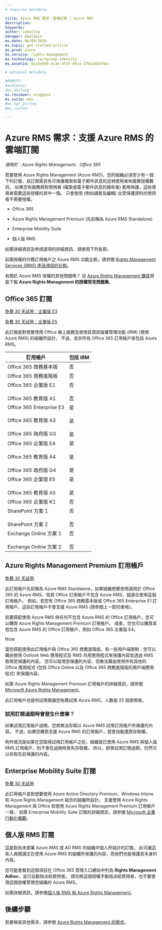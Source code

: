 ```yaml
---
# required metadata

title: Azure RMS 需求：雲端訂閱 | Azure RMS
description:
keywords:
author: cabailey
manager: mbaldwin
ms.date: 06/09/2016
ms.topic: get-started-article
ms.prod: azure
ms.service: rights-management
ms.technology: techgroup-identity
ms.assetid: 6a16e890-3c3e-4f47-80ca-176a34bdf8bc

# optional metadata

#ROBOTS:
#audience:
#ms.devlang:
ms.reviewer: esaggese
ms.suite: ems
#ms.tgt_pltfrm:
#ms.custom:

---
```



# Azure RMS 需求：支援 Azure RMS 的雲端訂閱

*適用於︰Azure Rights Management、Office 365*

若要使用 Azure Rights Management (Azure RMS)，您的組織必須至少有一個下列訂閱，且訂閱需具有可保護檔案和電子郵件訊息的足夠使用者和服務授權數目。 如果您有服務將對使用者 (檔案或電子郵件訊息的擁有者) 套用保護，這些使用者需要這些授權的其中一個。 只會使用 (例如讀取及編輯) 此受保護資料的使用者不需要授權。

-   Office 365

-   Azure Rights Management Premium (先前稱為 Azure RMS Standalone)

-   Enterprise Mobility Suite

-   個人版 RMS

如需詳細資訊及申請選項的詳細資訊，請使用下列各節。

如需授權的付費訂用帳戶之 Azure RMS 功能比較，請參閱 [Rights Management Services (RMS) 產品項目的比較](http://technet.microsoft.com/dn858608)。

有關於 Azure RMS 授權的其他問題嗎？ 從 [Azure Rights Management 購買](https://www.microsoft.com/en-us/server-cloud/products/azure-rights-management/Purchasing.aspx)頁面下載 **Azure Rights Management 的授權常見問題集**。 

## Office 365 訂閱
[免費 30 天試用︰企業版 E3](http://go.microsoft.com/fwlink/p/?LinkID=403802)

[免費 30 天試用︰企業版 E5](https://go.microsoft.com/fwlink/p/?LinkID=698279)

此訂閱是對想要使用 Office 線上服務及使用其資訊版權管理功能 (IRM) (使用 Azure RMS) 的組織所設計。 不過，並非所有 Office 365 訂用帳戶皆包括 Azure RMS。

訂用帳戶  |包括 IRM 
------------- | ------------- |
Office 365 商務基本版|否|
Office 365 商務進階版|否|
Office 365 企業版 E1 <br /><br /> Office 365 教育版 A1|否 <br /><br /> 否|
Office 365 Enterprise E3 <br /><br /> Office 365 教育版 A3 <br /><br /> Office 365 政府版 G3|是 <br /><br /> 是 <br /><br /> 是|
Office 365 企業版 E4 <br /><br /> Office 365 教育版 A4 <br /><br /> Office 365 政府版 G4|是 <br /><br /> 是 <br /><br /> 是|
Office 365 企業版 E5 <br /><br /> Office 365 教育版 A5|是 <br /><br /> 是|
Office 365 企業版 K1|否|
SharePoint 方案 1 <br /><br /> SharePoint 方案 2|否 <br /><br /> 否|
Exchange Online 方案 1 <br /><br /> Exchange Online 方案 2|否 <br /><br /> 否|


## Azure Rights Management Premium 訂用帳戶
[免費 30 天試用](https://portal.microsoftonline.com/Signup/MainSignUp15.aspx?&amp;OfferId=A43415D3-404C-4df3-B31B-AAD28118A778&amp;dl=RIGHTSMANAGEMENT&amp;ali=1)

此訂用帳戶先前稱為 Azure RMS Standalone，如果組織想要使用適用於 Office 365 的 Azure RMS，但其 Office 訂用帳戶不包含 Azure RMS，就適合使用這個訂用帳戶。 例如，若您有 Office 365 商務基本版或 Office 365 Enterprise E1 訂用帳戶，這些訂用帳戶不會支援 Azure RMS (請參閱上一節的表格)。 

若要搭配使用 Azure RMS 與任何不包含 Azure RMS 的 Office 訂用帳戶，您可以購買 Azure Rights Management Premium 訂用帳戶。 或者，您也可以購買其他包含 Azure RMS 的 Office 訂用帳戶，例如 Office 365 企業版 E4。

> [!NOTE]
> 當您搭配使用此訂用帳戶與 Office 365 商務進階版，有一些用戶端限制：您可以藉由使用 Outlook Web 應用程式及 RMS 共用應用程式來保護內容並透過 RMS 取用受保護的內容。 您可以取用受保護的內容，但無法藉由使用所有其他的 Office 應用程式 (包括 Office Online 以及 Office 365 商務進階版的用戶端應用程式) 來保護內容。

如需 Azure Rights Management Premium 訂用帳戶的詳細資訊，請參閱 [Microsoft Azure Rights Management](http://products.office.com/business/microsoft-azure-rights-management)。

此訂用帳戶也提供試用期讓您免費試用 Azure RMS，人數是 25 個使用者。 

### 試用訂閱過期時會發生什麼事？
如果試用訂用帳戶過期，您將無法存取以 Azure RMS 試用訂用帳戶所保護的內容。 不過，如果您購買支援 Azure RMS 的訂用帳戶，就會自動還原存取權。

例外情況是如果在您取得試用訂用帳戶之前，組織就已使用 Azure RMS 與個人版 RMS 訂用帳戶，則不會在過期時喪失存取權。 所以，即使試用訂閱過期，仍然可以存取先前保護的內容。

## Enterprise Mobility Suite 訂閱
[免費 30 天試用](https://portal.office.com/Signup/Signup.aspx?OfferId=2E63A04D-BE0B-4A0F-A8CF-407C1C299221&dl=EMS)

此訂用帳戶是對想要使用 Azure Active Directory Premium、Windows Intune 和 Azure Rights Management 組合的組織所設計。 支援使用 Azure Rights Management 與 Office 和使用 Azure Rights Management Premium 訂用帳戶一樣。 如需 Enterprise Mobility Suite 訂閱的詳細資訊，請參閱 [Microsoft 企業行動化概觀](http://go.microsoft.com/fwlink/?LinkId=615386)。

## 個人版 RMS 訂閱
這是對尚未部署 Azure RMS 或 AD RMS 的組織中個人所設計的訂閱。 此可讓這些人員閱讀正在使用 Azure RMS 的組織所保護的內容，而他們也能保護其本身的內容。

您可能會看到這個項目在 Office 365 管理入口網站中列為 **Rights Management Adhoc**，並已自動指派給使用者。 請勿將這個授權手動指派給使用者，也不要使用這個授權管理您組織的 Azure RMS。 

如需詳細資訊，請參閱[個人版 RMS 和 Azure Rights Management](../understand-explore/rms-for-individuals.md)。

## 後續步驟
若要檢查其他需求，請參閱 [Azure Rights Management 的需求](requirements-azure-rms.md)。

<!--HONumber=Jun16_HO2-->


